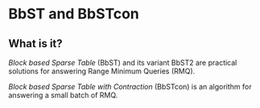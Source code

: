 # BbST and BbSTcon

## What is it?

<i>Block based Sparse Table</i> (BbST) and its variant BbST2 are practical solutions for answering Range Minimum Queries (RMQ).
 
<i>Block based Sparse Table with Contraction</i> (BbSTcon) is an algorithm for answering a small batch of RMQ.